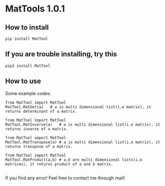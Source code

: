 # MatTools 1.0.1


## How to install

```
pip install MatTool
```
## If you are trouble installing, try this
```
pip3 install MatTool
```
## How to use

Some example codes:

```
from MatTool import MatTool
MatTool.MatDet(a)	# a is multi dimensional list(i.e matrix), it returns determinant of a matrix.

from MatTool import MatTool
MatTool.MatInverse(a)	# a is multi dimensional list(i.e matrix), it returns inverse of a matrix.

from MatTool import MatTool
MatTool.MatTranspose(a)	# a is multi dimensional list(i.e matrix), it returns transpose of a matrix.

from MatTool import MatTool
MatTool.MatProduct(a,b)	# a,b are multi dimensional lists(i.e matrices), it returns product of a and b matrix.


```
If you find any error! Feel free to contact me through mail!

